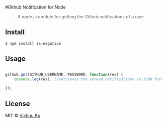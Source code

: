 #Github Notification for Node
> A node.js module for getting the Github notifications of a user
## Install

```
$ npm install is-negative
```

## Usage 

```javascript

github.get(GITHUB_USERNAME, PASSWORD, function(res) {
	console.log(res); //retrieves the unread notifications in JSON format
	
});

```
## License

MIT © [Vishnu Ks](http://github.com/hackerkid)